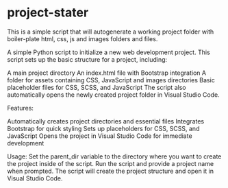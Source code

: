 # project-stater
This is a simple script that will autogenerate a working project folder with boiler-plate html, css, js and images folders and files.

A simple Python script to initialize a new web development project. This script sets up the basic structure for a project, including:

A main project directory
An index.html file with Bootstrap integration
A folder for assets containing CSS, JavaScript and images directories
Basic placeholder files for CSS, SCSS, and JavaScript
The script also automatically opens the newly created project folder in Visual Studio Code.

Features:

Automatically creates project directories and essential files
Integrates Bootstrap for quick styling
Sets up placeholders for CSS, SCSS, and JavaScript
Opens the project in Visual Studio Code for immediate development

Usage:
Set the parent_dir variable to the directory where you want to create the project inside of the script.
Run the script and provide a project name when prompted.
The script will create the project structure and open it in Visual Studio Code.

